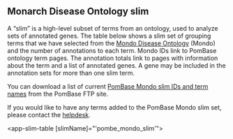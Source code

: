## Monarch Disease Ontology slim

A “slim” is a high-level subset of terms from an ontology, used to
analyze sets of annotated genes. The table below shows a slim set of
grouping terms that we have selected from the [Mondo Disease Ontology](https://mondo.monarchinitiative.org/) (Mondo)
and the number of annotations to each term. Mondo IDs link to PomBase
ontology term pages. The annotation totals link to pages with
information about the term and a list of annotated genes. A gene may
be included in the annotation sets for more than one slim term.

You can download a list of current
[PomBase Mondo slim IDs and term names](https://www.pombase.org/releases/latest/misc/pombe_mondo_slim_ids_and_names.tsv)
from the PomBase FTP site.

If you would like to have any terms added to the PomBase Mondo slim set, please
contact the [helpdesk](mailto:helpdesk@pombase.org).

<app-slim-table [slimName]="'pombe_mondo_slim'"></app-slim-table>
